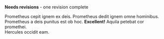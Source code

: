 **Needs revisions** - one revision complete

Prometheus cepit ignem ex deis. 
Prometheus dedit ignem omne hominibus.
Prometheus a deis punitus est ob hoc. **Excellent!**
Aquila petebat cor promethei.  
Hercules occidit eam.
